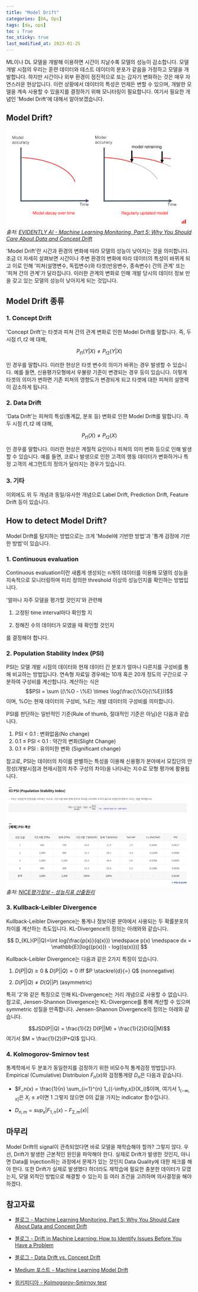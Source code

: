 ```yaml
---
title: "Model Drift"
categories: [DA, Ops]
tags: [da, ops]
toc : True
toc_sticky: true
last_modified_at: 2023-01-25
---
```


ML이나 DL 모델을 개발해 이용하면 시간이 지날수록 모델의 성능이 감소합니다. 모델 개발 시점의 우리는 훈련 데이터와 테스트 데이터의 분포가 같음을 가정하고 모델을 개발합니다. 하지만 시간이나 외부 환경이 점진적으로 또는 갑자기 변화하는 것은 매우 자연스러운 현상입니다. 이런 상황에서 데이터의 특성은 언제든 변할 수 있으며, 개발한 모델을 계속 사용할 수 있을지를 결정하기 위해 모니터링이 필요합니다. 여기서 필요한 개념인 'Model Drift'에 대해서 알아보겠습니다. 


## Model Drift?

![example of model drift](/assets/img/230125_drift_example.png)
*출처: [EVIDENTLY AI - Machine Learning Monitoring, Part 5: Why You Should Care About Data and Concept Drift](https://www.evidentlyai.com/blog/machine-learning-monitoring-data-and-concept-drift)*

'Model Drift'란 시간과 환경의 변화에 따라 모델의 성능이 낮아지는 것을 의미합니다. 조금 더 자세히 살펴보면 시간이나 주변 환경의 변화에 따라 데이터의 특성이 바뀌게 되고 이로 인해 '피쳐(설명변수, 독립변수)와 타겟(반응변수, 종속변수) 간의 관계' 또는 '피쳐 간의 관계'가 달라집니다. 이러한 관계의 변화로 인해 개발 당시의 데이터 정보 만을 갖고 있는 모델의 성능이 낮아지게 되는 것입니다.

## Model Drift 종류

### 1. Concept Drift
'Concept Drift'는 타겟과 피쳐 간의 관계 변화로 인한 Model Drift를 말합니다. 즉, 두 시점 $t1, t2$ 에 대해,

$$P_{t1}(Y |X) \ne P_{t2}(Y|X)$$

인 경우를 말합니다. 이러한 현상은 타겟 변수의 의미가 바뀌는 경우 발생할 수 있습니다. 예를 들면, 신용평가모형에서 우불량 기준이 변경되는 경우 등이 있습니다. 이렇게 타겟의 의미가 변하면 기존 피쳐의 영향도가 변경되게 되고 타겟에 대한 피쳐의 설명력이 감소하게 됩니다.

### 2. Data Drift
'Data Drift'는 피쳐의 특성(통계값, 분포 등) 변화로 인한 Model Drift를 말합니다. 즉 두 시점 $t1, t2$ 에 대해,

$$P_{t1}(X) \ne P_{t2}(X)$$

인 경우를 말합니다. 이러한 현상은 계절적 요인이나 피쳐의 의미 변화 등으로 인해 발생할 수 있습니다. 예를 들면, 코로나 발생으로 인한 고객의 행동 데이터가 변화하거나 특정 고객의 세그먼트의 정의가 달라지는 경우가 있습니다.


### 3. 기타 
이외에도 위 두 개념과 동일/유사한 개념으로 Label Drift, Prediction Drift, Feature Drift 등이 있습니다.


## How to detect Model Drift?
Model Drift를 탐지하는 방법으로는 크게 'Model에 기반한 방법'과 '통계 검정에 기반한 방법'이 있습니다. 

### 1. Continuous evaluation
Continuous evaluation이란 새롭게 생성되는 n개의 데이터를 이용해 모델의 성능을 지속적으로 모니터링하며 미리 정의한 threshold 이상의 성능인지를 확인하는 방법입니다.

'얼마나 자주 모델을 평가할 것인지'와 관련해 

1) 고정된 time interval마다 확인할 지    

2) 정해진 수의 데이터가 모였을 때 확인할 것인지   

를 결정해야 합니다.

### 2. Population Stability Index (PSI)
PSI는 모델 개발 시점의 데이터와 현재 데이터 간 분포가 얼마나 다른지를 구성비를 통해 비교하는 방법입니다. 
연속형 자료일 경우에는 10개 혹은 20개 정도의 구간으로 구분하여 구성비를 계산합니다. 
계산하는 식은 $$PSI = \sum ((\%O - \%E) \times \log(\frac{\%O}{\%E}))$$ 이며, $\%O$는 현재 데이터의 구성비, $\%E$는 개발 데이터의 구성비를 의미합니다. 

PSI를 판단하는 일반적인 기준(Rule of thumb, 절대적인 기준은 아님)은 다음과 같습니다.

1. PSI $\lt$ 0.1 : 변화없음(No change)
2. 0.1 $\le$ PSI $\lt$ 0.1 : 약간의 변화(Slight Change)
3. 0.1 $\le$ PSI : 유의미한 변화 (Significant change)

참고로, PSI는 데이터의 차이를 판별하는 특성을 이용해 신용평가 분야에서 모집단의 안정성(개발시점과 현재시점의 차주 구성의 차이)을 나타내는 지수로 모형 평가에 활용됩니다. 

![example of psi](/assets/img/230125_drift_psi.png)
*출처: [NICE평가정보 - 성능지표 산출원리](https://www.niceinfo.co.kr/creditrating/bi_score_4.nice)*

<!-- ![Picture title](230121_model_drift_psi.png) -->

### 3. Kullback-Leibler Divergence
Kullback-Leibler Divergence는 통계나 정보이론 분야에서 사용되는 두 확률분포의 차이를 계산하는 측도입니다. KL-Divergence의 정의는 아래와와 같습니다.

$$ D_{KL}(P||Q)=\int log(\frac{p(x)}{q(x)}) \medspace p(x) \medspace dx = \mathbb{E}[log({p(x)}) - log({q(x)})] $$ 

Kullback-Leibler Divergence는 다음과 같은 2가지 특징이 있습니다.

1. $D(P||Q) \ge 0$ & $D(P||Q) = 0$ iff $P \stackrel{d}{=} Q$ (nonnegative)   

2. $D(P||Q) \ne D(Q||P)$ (asymmetric)   

특히 '2'와 같은 특징으로 인해 KL-Divergence는 거리 개념으로 사용할 수 없습니다. 참고로, Jensen-Shannon Divergence는 KL-Divergence를 통해 계산할 수 있으며 symmetric 성질을 만족합니다. Jensen-Shannon Divergence의 정의는 아래와 같습니다.

$$JSD(P||Q) = \frac{1}{2} D(P||M) + \frac{1}{2}D(Q||M)$$ 
여기서 $M = \frac{1}{2}(P+Q)$ 입니다.

### 4. Kolmogorov-Smirnov test
통계학에서 두 분포가 동일한지를 검정하기 위한 비모수적 통계검정 방법입니다. Empirical (Cumulative) Distribuion $F_n(x)$와 검정통계량 $D_n$은 다음과 같습니다.
- $F_n(x) = \frac{1}{n} \sum_{i=1}^{n} 1_{(-\infty,x]}(X_i)$이며, 여기서 $1_{(-\infty,x]}$은 $X_i \le x$이면 1 그렇지 않으면 0의 값을 가지는 indicator 함수입니다.

- $D_{n,m} = sup_{x}|F_{1,n}(x) - F_{2,m}(x)|$

## 마무리
Model Drift의 signal이 관측되었다면 바로 모델을 재학습해야 할까? 그렇지 않다. 우선, Drift가 발생한 근본적인 원인을 파악해야 한다. 실제로 Drift가 발생한 것인지, 아니면 Data를 Injection하는 과정에서 문제가 있는 것인지 Data Quality에 대한 체크를 해야 한다. 또한 Drift가 실제로 발생했다 하더라도 재학습에 필요한 충분한 데이터가 모였는지, 모델 외적인 방법으로 해결할 수 있는지 등 여러 조건을 고려하며 의사결정을 해야 하겠다.



## 참고자료

- [블로그 - Machine Learning Monitoring, Part 5: Why You Should Care About Data and Concept Drift](https://www.evidentlyai.com/blog/machine-learning-monitoring-data-and-concept-drift)



- [블로그 - Drift in Machine Learning: How to Identify Issues Before You Have a Problem](https://www.fiddler.ai/blog/drift-in-machine-learning-how-to-identify-issues-before-you-have-a-problem)

- [블로그 - Data Drift vs. Concept Drift](https://deepchecks.com/data-drift-vs-concept-drift-what-are-the-main-differences/)


- [Medium 포스트 - Machine Learning Model Drift](https://towardsdatascience.com/machine-learning-model-drift-9cc43ad530d6)

- [위키피디아 - Kolmogorov–Smirnov test](https://en.wikipedia.org/wiki/Kolmogorov%E2%80%93Smirnov_test)





